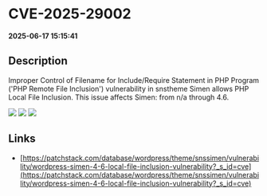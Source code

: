 # CVE-2025-29002

**2025-06-17 15:15:41**

## Description
Improper Control of Filename for Include/Require Statement in PHP Program ('PHP Remote File Inclusion') vulnerability in snstheme Simen allows PHP Local File Inclusion. This issue affects Simen: from n/a through 4.6.

![](https://img.shields.io/static/v1?label=Score&message=8.1&color=red)
![](https://img.shields.io/static/v1?label=Severity&message=HIGH&color=red)
![](https://img.shields.io/static/v1?label=CWE&message=RFI&color=green)

## Links
- [https://patchstack.com/database/wordpress/theme/snssimen/vulnerability/wordpress-simen-4-6-local-file-inclusion-vulnerability?_s_id=cve](https://patchstack.com/database/wordpress/theme/snssimen/vulnerability/wordpress-simen-4-6-local-file-inclusion-vulnerability?_s_id=cve)
